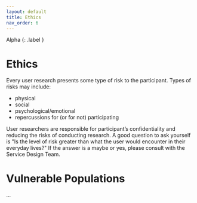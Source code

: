 ```yaml
---
layout: default
title: Ethics
nav_order: 6
---
```


Alpha
{: .label }
# Ethics
Every user research presents some type of risk to the participant. Types of risks may include:

- physical
- social
- psychological/emotional
- repercussions for (or for not) participating

User researchers are responsible for participant’s confidentiality and reducing the risks of conducting research. A good question to ask yourself is "Is the level of risk greater than what the user would encounter in their everyday lives?" If the answer is a maybe or yes, please consult with the Service Design Team.

# Vulnerable Populations
...
